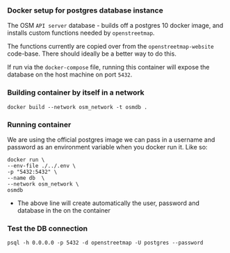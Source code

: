### Docker setup for postgres database instance

The OSM `API server` database - builds off a postgres 10 docker image, and installs custom functions needed by `openstreetmap`.

The functions currently are copied over from the `openstreetmap-website` code-base. There should ideally be a better way to do this.

If run via the `docker-compose` file, running this container will expose the database on the host machine on port `5432`.


### Building container by itself in a network


```
docker build --network osm_network -t osmdb .

```

### Running container


We are using the official postgres image we can pass in a username and password as an environment variable when you docker run it. Like so:


```
docker run \
--env-file ./../.env \
-p "5432:5432" \
--name db  \
--network osm_network \
osmdb
```

- The above line will create automatically the user, password and database in the on the container

### Test the DB connection

```
psql -h 0.0.0.0 -p 5432 -d openstreetmap -U postgres --password

```